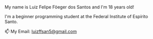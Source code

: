 My name is Luiz Felipe Föeger dos Santos and I'm 18 years old!

I'm a beginner programming student at the Federal Institute of Espírito Santo.

📫 My Email: luizffsan5@gmail.com
